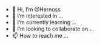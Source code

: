 - 👋 Hi, I’m @Hernoss
- 👀 I’m interested in ...
- 🌱 I’m currently learning ...
- 💞️ I’m looking to collaborate on ...
- 📫 How to reach me ...

<!---
Hernoss/Hernoss is a ✨ special ✨ repository because its `README.md` (this file) appears on your GitHub profile.
You can click the Preview link to take a look at your changes.
--->
